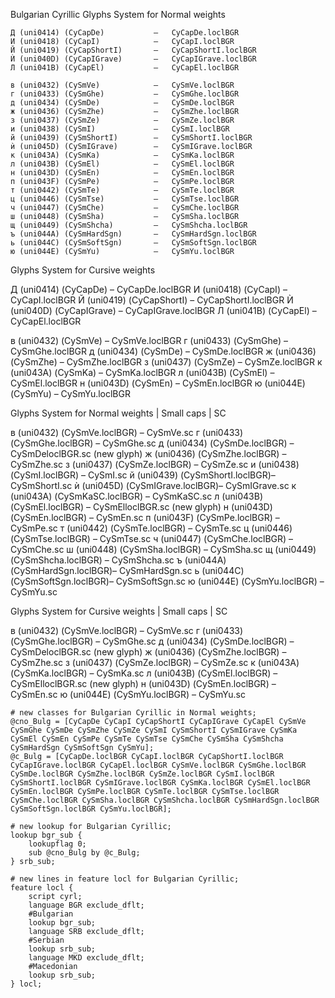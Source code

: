 Bulgarian Cyrillic
Glyphs System for Normal weights
```
Д (uni0414) (CyCapDe)			–	CyCapDe.loclBGR
И (uni0418) (CyCapI)			–	CyCapI.loclBGR
Й (uni0419) (CyCapShortI)		–	CyCapShortI.loclBGR
Ѝ (uni040D) (CyCapIGrave)		–	CyCapIGrave.loclBGR
Л (uni041B) (CyCapEl)			–	CyCapEl.loclBGR

в (uni0432) (CySmVe)			–	CySmVe.loclBGR
г (uni0433) (CySmGhe)			–	CySmGhe.loclBGR
д (uni0434) (CySmDe)			–	CySmDe.loclBGR
ж (uni0436) (CySmZhe)			–	CySmZhe.loclBGR
з (uni0437) (CySmZe)			–	CySmZe.loclBGR
и (uni0438) (CySmI)				–	CySmI.loclBGR
й (uni0439) (CySmShortI)		–	CySmShortI.loclBGR
ѝ (uni045D) (CySmIGrave)		–	CySmIGrave.loclBGR
к (uni043A) (CySmKa)			–	CySmKa.loclBGR
л (uni043B) (CySmEl)			–	CySmEl.loclBGR
н (uni043D) (CySmEn)			–	CySmEn.loclBGR
п (uni043F) (CySmPe)			–	CySmPe.loclBGR
т (uni0442) (CySmTe)			–	CySmTe.loclBGR
ц (uni0446) (CySmTse)			–	CySmTse.loclBGR
ч (uni0447) (CySmChe)			–	CySmChe.loclBGR
ш (uni0448) (CySmSha)			–	CySmSha.loclBGR
щ (uni0449) (CySmShcha)			–	CySmShcha.loclBGR
ъ (uni044A) (CySmHardSgn)		–	CySmHardSgn.loclBGR
ь (uni044C) (CySmSoftSgn)		–	CySmSoftSgn.loclBGR
ю (uni044E) (CySmYu)			–	CySmYu.loclBGR
```

Glyphs System for Cursive weights

Д (uni0414) (CyCapDe)			–	CyCapDe.loclBGR
И (uni0418) (CyCapI)			–	CyCapI.loclBGR
Й (uni0419) (CyCapShortI)		–	CyCapShortI.loclBGR
Ѝ (uni040D) (CyCapIGrave)		–	CyCapIGrave.loclBGR
Л (uni041B) (CyCapEl)			–	CyCapEl.loclBGR

в (uni0432) (CySmVe)			–	CySmVe.loclBGR
г (uni0433) (CySmGhe)			–	CySmGhe.loclBGR
д (uni0434) (CySmDe)			–	CySmDe.loclBGR
ж (uni0436) (CySmZhe)			–	CySmZhe.loclBGR
з (uni0437) (CySmZe)			–	CySmZe.loclBGR
к (uni043A) (CySmKa)			–	CySmKa.loclBGR
л (uni043B) (CySmEl)			–	CySmEl.loclBGR
н (uni043D) (CySmEn)			–	CySmEn.loclBGR
ю (uni044E) (CySmYu)			–	CySmYu.loclBGR


Glyphs System for Normal weights | Small caps | SC

в (uni0432) (CySmVe.loclBGR)	–	CySmVe.sc
г (uni0433) (CySmGhe.loclBGR)	–	CySmGhe.sc
д (uni0434) (CySmDe.loclBGR)	–	CySmDeloclBGR.sc (new glyph)
ж (uni0436) (CySmZhe.loclBGR)	–	CySmZhe.sc
з (uni0437) (CySmZe.loclBGR)	–	CySmZe.sc
и (uni0438) (CySmI.loclBGR)		–	CySmI.sc
й (uni0439) (CySmShortI.loclBGR)–	CySmShortI.sc
ѝ (uni045D) (CySmIGrave.loclBGR)–	CySmIGrave.sc
к (uni043A) (CySmKaSC.loclBGR)	–	CySmKaSC.sc
л (uni043B) (CySmEl.loclBGR)	–	CySmElloclBGR.sc (new glyph)
н (uni043D) (CySmEn.loclBGR)	–	CySmEn.sc
п (uni043F) (CySmPe.loclBGR)	–	CySmPe.sc
т (uni0442) (CySmTe.loclBGR)	–	CySmTe.sc
ц (uni0446) (CySmTse.loclBGR)	–	CySmTse.sc
ч (uni0447) (CySmChe.loclBGR)	–	CySmChe.sc
ш (uni0448) (CySmSha.loclBGR)	–	CySmSha.sc
щ (uni0449) (CySmShcha.loclBGR)	–	CySmShcha.sc
ъ (uni044A) (CySmHardSgn.loclBGR)–	CySmHardSgn.sc
ь (uni044C) (CySmSoftSgn.loclBGR)–	CySmSoftSgn.sc
ю (uni044E) (CySmYu.loclBGR)	–	CySmYu.sc


Glyphs System for Cursive weights | Small caps | SC

в (uni0432) (CySmVe.loclBGR)	–	CySmVe.sc
г (uni0433) (CySmGhe.loclBGR)	–	CySmGhe.sc
д (uni0434) (CySmDe.loclBGR)	–	CySmDeloclBGR.sc (new glyph)
ж (uni0436) (CySmZhe.loclBGR)	–	CySmZhe.sc
з (uni0437) (CySmZe.loclBGR)	–	CySmZe.sc
к (uni043A) (CySmKa.loclBGR)	–	CySmKa.sc
л (uni043B) (CySmEl.loclBGR)	–	CySmElloclBGR.sc (new glyph)
н (uni043D) (CySmEn.loclBGR)	–	CySmEn.sc
ю (uni044E) (CySmYu.loclBGR)	–	CySmYu.sc

```
# new classes for Bulgarian Cyrillic in Normal weights;
@cno_Bulg = [CyCapDe CyCapI CyCapShortI CyCapIGrave CyCapEl CySmVe CySmGhe CySmDe CySmZhe CySmZe CySmI CySmShortI CySmIGrave CySmKa CySmEl CySmEn CySmPe CySmTe CySmTse CySmChe CySmSha CySmShcha CySmHardSgn CySmSoftSgn CySmYu];
@c_Bulg = [CyCapDe.loclBGR CyCapI.loclBGR CyCapShortI.loclBGR CyCapIGrave.loclBGR CyCapEl.loclBGR CySmVe.loclBGR CySmGhe.loclBGR CySmDe.loclBGR CySmZhe.loclBGR CySmZe.loclBGR CySmI.loclBGR CySmShortI.loclBGR CySmIGrave.loclBGR CySmKa.loclBGR CySmEl.loclBGR CySmEn.loclBGR CySmPe.loclBGR CySmTe.loclBGR CySmTse.loclBGR CySmChe.loclBGR CySmSha.loclBGR CySmShcha.loclBGR CySmHardSgn.loclBGR CySmSoftSgn.loclBGR CySmYu.loclBGR];
```

```
# new lookup for Bulgarian Cyrillic;
lookup bgr_sub {
    lookupflag 0;
    sub @cno_Bulg by @c_Bulg;
} srb_sub;
```

```
# new lines in feature locl for Bulgarian Cyrillic;
feature locl {
    script cyrl;
    language BGR exclude_dflt;
    #Bulgarian
    lookup bgr_sub;	
    language SRB exclude_dflt;
    #Serbian
    lookup srb_sub;
    language MKD exclude_dflt;
    #Macedonian
    lookup srb_sub;
} locl;
```